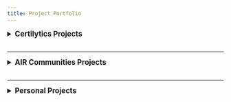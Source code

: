```yaml
---
title: Project Portfolio
---
```


<details><summary style="font-size: 120%;"><b>Certilytics Projects</b></summary>
<br>
<details><summary style="font-size: 100%;"><b>Word Embedding Hyperparameter Tuning</b></summary>
<p>
<br>
I retrained a word embedding deep representation model on newly-acquired data containing patient-level medical system utilization sequences and applied hyperparameter tuning testing and analysis. I tested a hyperparameter grid by generating 22 model configurations, and the optimal hyperparameter setting ultimately selected resulted in an average improvement of 5% AUC or R<sup>2</sup> score (depending on whether the application was a classification or regression problem) across the entire model suite.
<br>
<br>
In order to evaluate the performance of each word embedding, I trained four end-to-end models for each embedding contained in the four model pipelines, and I scored these four models to allow me to conduct cross-model extrinsic evaluations. After completing the extrinsic evaluations to select the optimal final configuration, I partnered with Certilytics' internal clinical expert to conduct an intrinsic evaluation of the model using a custom clustering challenge on hand-selected medical codes which would be naturally expected to exhibit clusters or distance between similar and dissimilar codes respectively.
<br>
<br>
The final embedding sits centrally in most model pipelines within Certilytics model suite.
<br>
</p>
</details>
<br>
</details>
<br>
<hr>

<details><summary style="font-size: 120%;"><b>AIR Communities Projects</b></summary>
<br>
<details><summary style="font-size: 100%;"><b>Future Lease Projection Application</b></summary>
<p>
<br>
I was tasked with building a program to create projection scenarios for future leases across AIR Communities' apartment property portfolio. The projections informed the budget and forecasting process for the organization, and I was initially approached to own this project after a single property projection (of ~100 owned) built in Excel was unable to handle the complete unit-level output and had a runtime of close to an hour.
<br>
<br>
I built the logic into a Python program which output results to a new SQL table available to the Decision Support team consuming the projections for forecasting. While the logic and calculations feeding the forecast are highly proprietary, I have included the video below which shows the GUI application I built on top of the program and bundled into an executable to enable Decision Support staff to independently rerun the program while tweaking model inputs. I used Tkinter to develop the GUI and PyInstaller to create the executable.
<br>
<br>
This project proved to be a disruptive innovation to the forecasting process at AIR Communities, expanding the forecast horizon and predictive capabilities of the financial future of the organization across a greater number of scenarios due to the quick, user-friendly deliverable.
<br>
</p>
<br>

[![View on GitHub](https://img.shields.io/badge/GitHub-View_on_GitHub-blue?logo=GitHub)](https://github.com/ryanmburns93/cgm-glucose-modeling)

<a href="https://www.codefactor.io/repository/github/ryanmburns93/cgm-glucose-modeling"><img src="https://www.codefactor.io/repository/github/ryanmburns93/cgm-glucose-modeling/badge" alt="CodeFactor Repo Grade" /></a>
</details>
<br>
<hr>

<details><summary style="font-size: 100%;"><b>CoStar Property Data Scraping</b></summary>
<p>
<br>
This project sought to collect over forty attributes for more than 850 competitor multi-family apartment home properties from the <a href="https://www.costar.com/">CoStar property research platform</a>. The program achieved data collection, cleansing, and injection into storage in less than eight minutes start to finish. CoStar recently updated the service's <a href="https://www.costar.com/about/terms-conditions">Terms of Use</a> to explicitly prohibit the web scraping techniques and reverse-engineering of the CoStar product utilized in this program. I ultimately led the project in an alternate direction to acquire similar data while keeping the business in compliance with CoStar's Terms of Use, and have shared the original program as proof of work.
</p>
<br>

[![View on GitHub](https://img.shields.io/badge/GitHub-View_on_GitHub-blue?logo=GitHub)](https://github.com/ryanmburns93/CoStar_Property_Data_Scraping)

<a href="https://www.codefactor.io/repository/github/ryanmburns93/CoStar_Property_Data_Scraping"><img src="https://www.codefactor.io/repository/github/ryanmburns93/CoStar_Property_Data_Scraping/badge" alt="CodeFactor Repo Grade" /></a>
</details>
<br>
<hr>

<details><summary style="font-size: 100%;"><b>AutoML Demo with DataRobot</b></summary>
<p>
<br>
I created a tutorial and video demonstration of the automatic machine learning (AutoML) tool DataRobot. The tutorial provides a simple demonstration of DataRobot integration into a project applying sentiment analysis to daily chatbot message data to rank order prospect follow-up outreach conducted the following day. The final application can be viewed in the separate <a href="https://github.com/ryanmburns93/Prospect_Ranked_Followup_App">Prospect Ranked Follow-up Application</a> repository.
</p>
<br>

[![View on GitHub](https://img.shields.io/badge/GitHub-View_on_GitHub-blue?logo=GitHub)](https://github.com/ryanmburns93/DataRobot_Demo)

<a href="https://www.codefactor.io/repository/github/ryanmburns93/datarobot_demo"><img src="https://www.codefactor.io/repository/github/ryanmburns93/datarobot_demo/badge" alt="CodeFactor Repo Grade" class="CF-Badge"/></a>
</details>
<br>
</details>
<br>
<hr>

<details><summary style="font-size: 120%;"><b>Personal Projects</b></summary>
<br>
<details><summary style="font-size: 100%;"><b>NLP Miniature BERT Model Case Study</b></summary>
<p>
<br>
This project is a case study on developing NLP applications in a low-resource corporate environment operating a client-centric, service-based business model. I pretrained miniature BERT masked language models on domain-adapted vocabulary sourced from client-facing research documents. I demonstrated light improvements in model performance over baseline when finetuned to categorize client consultation requests by topic.
</p>
<br>

[![View on GitHub](https://img.shields.io/badge/GitHub-View_on_GitHub-blue?logo=GitHub)](https://github.com/ryanmburns93/NLP_Case_Study)

<a href="https://www.codefactor.io/repository/github/ryanmburns93/nlp_case_study"><img src="https://www.codefactor.io/repository/github/ryanmburns93/nlp_case_study/badge" alt="CodeFactor Repo Grade" /></a>
</details>
<br>
<hr>

<details><summary style="font-size: 100%;"><b>Recording and Transcription Web Scraping Toolkit</b></summary>
<p>
<br>
I developed this toolkit to automate the collection of video recordings, recording metadata, and transcripts from a variety of different video conference, video hosting, and transcription service platforms. I personally utilized the tools during my four years working in client relationship management remotely supporting a territory containing hundreds of clients.
</p>
<br>

[![View on GitHub](https://img.shields.io/badge/GitHub-View_on_GitHub-blue?logo=GitHub)](https://github.com/ryanmburns93/web_scraping_tools)

<a href="https://www.codefactor.io/repository/github/ryanmburns93/web_scraping_tools"><img src="https://www.codefactor.io/repository/github/ryanmburns93/web_scraping_tools/badge" alt="CodeFactor Repo Grade" /></a>
</details>
<br>
<hr>

<details><summary style="font-size: 100%;"><b>Biweekly Sales Reports Automation</b></summary>
<p>
<br>
As the lucky husband to the founder of <a href="https://www.thebeverlycollective.co/">The Beverly Collective</a>, a Colorado-based art collective, I built this program to reduce the manual workload of sending out biweekly sales reports emails to the 30+ artists and makers vending through the collective. I completed coding for this program in less than 5 hours and reduced the hourly workload from 10 hours per month to only 2 hours focused on email validation, payment processing, and vendor support each month. I successfully leveraged the Gmail API to gather user permissions and create email drafts within the user email and consumed Excel files into the Python-based program using the OpenPyxl library.
</p>
<br>

[![View on GitHub](https://img.shields.io/badge/GitHub-View_on_GitHub-blue?logo=GitHub)](https://github.com/ryanmburns93/Sales_Reporting_Automation)

<a href="https://www.codefactor.io/repository/github/ryanmburns93/sales_reporting_automation"><img src="https://www.codefactor.io/repository/github/ryanmburns93/sales_reporting_automation/badge" alt="CodeFactor Repo Grade" /></a>
</details>
<br>
<hr>

<details><summary style="font-size: 100%;"><b>Continuous Glucose Monitor Modeling</b></summary>
<p>
<br>
This project is designed to extend personal diabetes data and insights into the realm of real-time streaming, IoT integrations, and data science predictive modeling techniques. The project is launched from a foundation of diabetes data democratization facilitated by <a href="https://nightscout.github.io/">Nightscout</a>, an open-source cloud application used by people with diabetes, providers, and caretakers to visualize, store and share the data from their Continuous Glucose Monitoring sensors in real-time.
<br>
<br>
Having recently established sensor data accessibility via a web-hosted MongoDB database, I am actively pursuing two aims with this project:
<br>
<br>
<ol>
    <li>Extend the data availability onto IoT technologies visualizing current blood glucose levels and directional trends.</li>
    <li>Apply cutting edge ML/AI modeling techniques to train novel predictive algorithms and compare performance to current industry standards.</li>
</ol>
</p>
<br>

[![View on GitHub](https://img.shields.io/badge/GitHub-View_on_GitHub-blue?logo=GitHub)](https://github.com/ryanmburns93/cgm-glucose-modeling)

<a href="https://www.codefactor.io/repository/github/ryanmburns93/cgm-glucose-modeling"><img src="https://www.codefactor.io/repository/github/ryanmburns93/cgm-glucose-modeling/badge" alt="CodeFactor Repo Grade" /></a>
</details>
<br>
<hr>

<details><summary style="font-size: 100%;"><b>PDGA Prediction Modeling Utility Scripts</b></summary>
<p>
<br>
I co-authored a blog series hosted on Ultiworld Disc Golf predicting disc golf player performance at elite series events. I contributed player performance web scraping and GIS data collection capabilities, cleaned and preprocessed data, and edited post content. The scripts hosted in this repository demonstrate some of the larger data collection efforts feeding parts of the model. This was my first time ever using Python, and I am in the process of revisiting the files to spruce up the content. 

The blog posts are available on the <a href="https://discgolf.ultiworld.com/author/rburns/">Ultiworld Disc Golf website</a>.
</p>
<br>

[![View on GitHub](https://img.shields.io/badge/GitHub-View_on_GitHub-blue?logo=GitHub)](https://github.com/ryanmburns93/pdga_predictions_ml_scraping)

<a href="https://www.codefactor.io/repository/github/ryanmburns93/pdga_predictions_ml_scraping"><img src="https://www.codefactor.io/repository/github/ryanmburns93/pdga_predictions_ml_scraping/badge" alt="CodeFactor Repo Grade" /></a>
</details>
<br>
</details>
